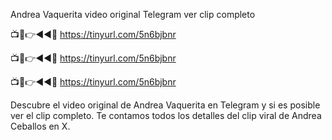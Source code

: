 Andrea Vaquerita video original Telegram ver clip completo

📺📱👉◄◄🔴  https://tinyurl.com/5n6bjbnr

📺📱👉◄◄🔴  https://tinyurl.com/5n6bjbnr

📺📱👉◄◄🔴  https://tinyurl.com/5n6bjbnr

Descubre el video original de Andrea Vaquerita en Telegram y si es posible ver el clip completo. Te contamos todos los detalles del clip viral de Andrea Ceballos en X.
